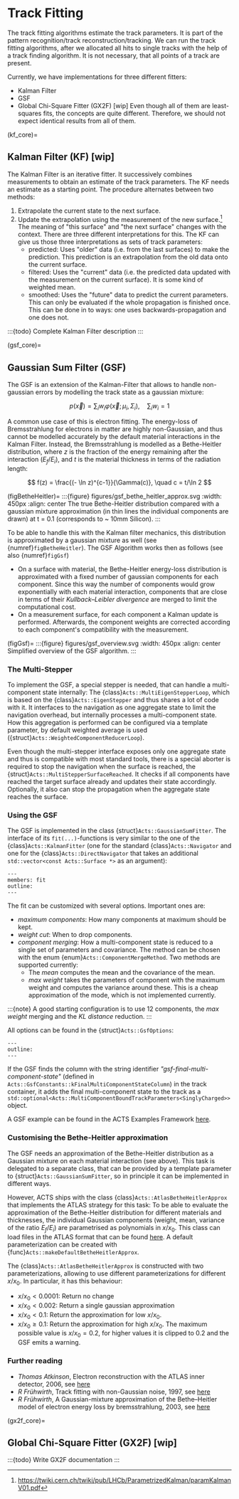 # Track Fitting

The track fitting algorithms estimate the track parameters.
It is part of the pattern recognition/track  reconstruction/tracking.
We can run the track fitting algorithms, after we allocated all hits to single tracks with the help of a track finding algorithm.
It is not necessary, that all points of a track are present.

Currently, we have implementations for three different fitters:
* Kalman Filter
* GSF
* Global Chi-Square Fitter (GX2F) [wip]
Even though all of them are least-squares fits, the concepts are quite different.
Therefore, we should not expect identical results from all of them.

(kf_core)=
## Kalman Filter (KF) [wip]
The Kalman Filter is an iterative fitter.
It successively combines measurements to obtain an estimate of the track parameters.
The KF needs an estimate as a starting point. The procedure alternates between two methods:
1. Extrapolate the current state to the next surface.
2. Update the extrapolation using the measurement of the new surface.[^billoir]
The meaning of "this surface" and "the next surface" changes with the context.
There are three different interpretations for this.
The KF can give us those three interpretations as sets of track parameters:
    * predicted: Uses "older" data (i.e. from the last surfaces) to make the prediction. This prediction is an extrapolation from the old data onto the current surface.
    * filtered: Uses the "current" data (i.e. the predicted data updated with the measurement on the current surface). It is some kind of weighted mean.
    * smoothed: Uses the "future" data to predict the current parameters. This can only be evaluated if the whole propagation is finished once. This can be done in to ways: one uses backwards-propagation and one does not.

:::{todo}
Complete Kalman Filter description
:::

(gsf_core)=
## Gaussian Sum Filter (GSF)

The GSF is an extension of the Kalman-Filter that allows to handle non-gaussian errors by modelling the track state as a gaussian mixture:

$$
p(\vec{x}) = \sum_i w_i \varphi(\vec{x}; \mu_i, \Sigma_i), \quad \sum_i w_i = 1
$$

A common use case of this is electron fitting. The energy-loss of Bremsstrahlung for electrons in matter are highly non-Gaussian, and thus cannot be modelled accurately by the default material interactions in the Kalman Filter. Instead, the Bremsstrahlung is modelled as a Bethe-Heitler distribution, where $z$ is the fraction of the energy remaining after the interaction ($E_f/E_i$), and $t$ is the material thickness in terms of the radiation length:

$$
f(z) = \frac{(- \ln z)^{c-1}}{\Gamma(c)}, \quad c = t/\ln 2
$$

(figBetheHeitler)=
:::{figure} figures/gsf_bethe_heitler_approx.svg
:width: 450px
:align: center
The true Bethe-Heitler distribution compared with a gaussian mixture approximation (in thin lines the individual components are drawn) at t = 0.1 (corresponds to ~ 10mm Silicon).
:::

To be able to handle this with the Kalman filter mechanics, this distribution is approximated by a gaussian mixture as well (see {numref}`figBetheHeitler`). The GSF Algorithm works then as follows (see also {numref}`figGsf`)

* On a surface with material, the Bethe-Heitler energy-loss distribution is approximated with a fixed number of gaussian components for each component. Since this way the number of components would grow exponentially with each material interaction, components that are close in terms of their *Kullback–Leibler divergence* are merged to limit the computational cost.
* On a measurement surface, for each component a Kalman update is performed. Afterwards, the component weights are corrected according to each component's compatibility with the measurement.

(figGsf)=
:::{figure} figures/gsf_overview.svg
:width: 450px
:align: center
Simplified overview of the GSF algorithm.
:::

### The Multi-Stepper
To implement the GSF, a special stepper is needed, that can handle a multi-component state internally: The {class}`Acts::MultiEigenStepperLoop`, which is based on the {class}`Acts::EigenStepper` and thus shares a lot of code with it. It interfaces to the navigation as one aggregate state to limit the navigation overhead, but internally processes a multi-component state. How this aggregation is performed can be configured via a template parameter, by default weighted average is used ({struct}`Acts::WeightedComponentReducerLoop`).

Even though the multi-stepper interface exposes only one aggregate state and thus is compatible with most standard tools, there is a special aborter is required to stop the navigation when the surface is reached, the {struct}`Acts::MultiStepperSurfaceReached`. It checks if all components have reached the target surface already and updates their state accordingly. Optionally, it also can stop the propagation when the aggregate state reaches the surface.


### Using the GSF

The GSF is implemented in the class {struct}`Acts::GaussianSumFitter`. The interface of its `fit(...)`-functions is very similar to the one of the {class}`Acts::KalmanFitter` (one for the standard {class}`Acts::Navigator` and one for the {class}`Acts::DirectNavigator` that takes an additional `std::vector<const Acts::Surface *>` as an argument):

```{doxygenstruct} Acts::GaussianSumFitter
---
members: fit
outline:
---
```

The fit can be customized with several options. Important ones are:
* *maximum components*: How many components at maximum should be kept.
* *weight cut*: When to drop components.
* *component merging*: How a multi-component state is reduced to a single set of parameters and covariance. The method can be chosen with the enum {enum}`Acts::ComponentMergeMethod`. Two methods are supported currently:
    * The *mean* computes the mean and the covariance of the mean.
    * *max weight* takes the parameters of component with the maximum weight and computes the variance around these. This is a cheap approximation of the mode, which is not implemented currently.

:::{note}
A good starting configuration is to use 12 components, the *max weight* merging and the *KL distance* reduction.
:::

All options can be found in the {struct}`Acts::GsfOptions`:

```{doxygenstruct} Acts::GsfOptions
---
outline:
---
```

If the GSF finds the column with the string identifier *"gsf-final-multi-component-state"* (defined in `Acts::GsfConstants::kFinalMultiComponentStateColumn`) in the track container, it adds the final multi-component state to the track as a `std::optional<Acts::MultiComponentBoundTrackParameters<SinglyCharged>>` object.

A GSF example can be found in the ACTS Examples Framework [here](https://github.com/acts-project/acts/blob/main/Examples/Scripts/Python/truth_tracking_gsf.py).

### Customising the Bethe-Heitler approximation

The GSF needs an approximation of the Bethe-Heitler distribution as a Gaussian mixture on each material interaction (see above). This task is delegated to a separate class, that can be provided by a template parameter to {struct}`Acts::GaussianSumFitter`, so in principle it can be implemented in different ways.

However, ACTS ships with the class {class}`Acts::AtlasBetheHeitlerApprox` that implements the ATLAS strategy for this task: To be able to evaluate the approximation of the Bethe-Heitler distribution for different materials and thicknesses, the individual Gaussian components (weight, mean, variance of the ratio $E_f/E_i$) are parametrised as polynomials in $x/x_0$. This class can load files in the ATLAS format that can be found [here](https://gitlab.cern.ch/atlas/athena/-/tree/main/Tracking/TrkFitter/TrkGaussianSumFilter/Data). A default parameterization can be created with {func}`Acts::makeDefaultBetheHeitlerApprox`.

The {class}`Acts::AtlasBetheHeitlerApprox` is constructed with two parameterizations, allowing to use different parameterizations for different $x/x_0$. In particular, it has this behaviour:
* $x/x_0 < 0.0001$: Return no change
* $x/x_0 < 0.002$: Return a single gaussian approximation
* $x/x_0 < 0.1$: Return the approximation for low $x/x_0$.
* $x/x_0 \geq 0.1$: Return the approximation for high $x/x_0$. The maximum possible value is $x/x_0 = 0.2$, for higher values it is clipped to 0.2 and the GSF emits a warning.

### Further reading

* *Thomas Atkinson*, Electron reconstruction with the ATLAS inner detector, 2006, see [here](https://cds.cern.ch/record/1448253)
* *R Frühwirth*, Track fitting with non-Gaussian noise, 1997, see [here](https://doi.org/10.1016/S0010-4655(96)00155-5)
* *R Frühwirth*, A Gaussian-mixture approximation of the Bethe–Heitler model of electron energy loss by bremsstrahlung, 2003, see [here](https://doi.org/10.1016/S0010-4655(03)00292-3)

(gx2f_core)=
## Global Chi-Square Fitter (GX2F) [wip]

:::{todo}
Write GX2F documentation
:::

[^billoir]: https://twiki.cern.ch/twiki/pub/LHCb/ParametrizedKalman/paramKalmanV01.pdf
